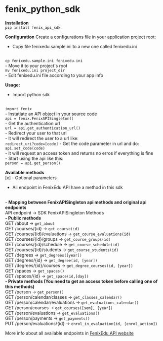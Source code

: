 fenix_python_sdk
================

<b>Installation</b>
<br>
<code>pip install fenix_api_sdk</code>
<br>

<b>Configuration</b>
Create a configurations file in your application project root:
<br>
- Copy file fenixedu.sample.ini to a new one called fenixedu.ini
<br>
<code>cp fenixedu.sample.ini fenixedu.ini</code>
<br>
- Move it to your project's root
<br>
<code>mv fenixedu.ini project_dir</code>
<br>
- Edit fenixedu.ini file according to your app info
<br>

<b>Usage:</b>
<br>
- Import python sdk
<br>
<code>import fenix</code>
<br>
- Instatiate an API object in your source code
<br>
<code>api = fenix.FenixAPISingleton()</code>
<br>
- Get the authentication url
<br>
<code>url = api.get_authentication_url()</code>
<br>
- Redirect your user to that url
<br>
- It will redirect the user to a url like:
<br>
<code>redirect_uri?code=[code]</code>
- Get the code parameter in url and do:
<br>
<code>api.set_code(code)</code>
<br>
- It will request an access token and returns no erros if everything is fine
<br>
- Start using the api like this:
<br>
<code>person = api.get_person()</code>

<b>Available methods</b>
<br>
[x] - Optional parameters
<br>
- All endpoint in FenixEdu API have a method in this sdk
<br>
- <b> Mapping between FenixAPISingleton api methods and original api endpoints </b>
<br>
API endpoint -> SDK FenixAPISingleton Methods
<br>
<b>- Public methods </b>
<br>
GET /about -> <code>get_about</code>
<br>
GET /courses/{id} -> <code>get_course(id)</code>
<br>
GET /courses/{id}/evaluations -> <code>get_course_evaluations(id)</code>
<br>
GET /courses/{id}/groups -> <code>get_course_groups(id)</code>
<br>
GET /courses/{id}/schedule ->  <code>get_course_schedule(id)</code>
<br>
GET /courses/{id}/students ->  <code>get_course_students(id)</code>
<br>
GET /degrees -> <code>get_degrees([year])</code>
<br>
GET /degrees/{id} ->  <code>get_degree(id, [year])</code>
<br>
GET /degrees/{id}/courses -> <code>get_degree_courses(id, [year])</code>
<br>
GET /spaces -> <code>get_spaces()</code>
<br>
GET /spaces/{id} -> <code>get_space(id,[day])</code>
<br>
<b>- Private methods (You need to get an access token before calling one of this methods)</b>
<br>
GET /person -> <code>get_person()</code>
<br>
GET /person/calendar/classes -> <code>get_classes_calendar()</code>
<br>
GET /person/calendar/evaluations -> <code>get_evaluations_calendar()</code>
<br>
GET /person/courses -> <code>get_courses([sem], [year])</code>
<br>
GET /person/evaluations -> <code>get_evaluations()</code>
<br>
GET /person/payments -> <code>get_payments()</code>
<br>
PUT /person/evaluations/{id} -> <code>enrol_in_evaluation(id, [enrol_action])</code>

More info about all available endpoints in <a href="http://fenixedu.org/dev/api/">FenixEdu API website</a>
